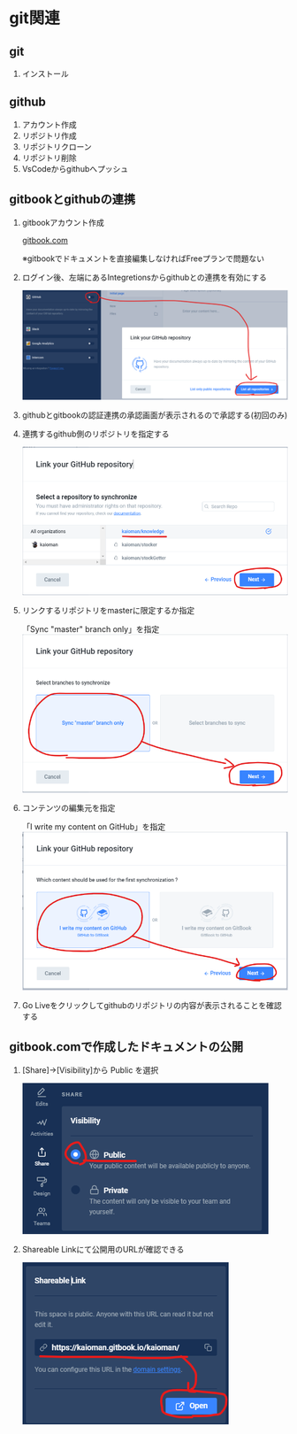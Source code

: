 # git関連

## git

1. インストール

## github

1. アカウント作成
2. リポジトリ作成
3. リポジトリクローン
4. リポジトリ削除
5. VsCodeからgithubへプッシュ

## gitbookとgithubの連携

1. gitbookアカウント作成

   [gitbook.com](https://www.gitbook.com/)

   ※gitbookでドキュメントを直接編集しなければFreeプランで問題ない

2. ログイン後、左端にあるIntegretionsからgithubとの連携を有効にする

   ![integretions](img/github_to_gitbook_01.png)

3. githubとgitbookの認証連携の承認画面が表示されるので承認する(初回のみ)

4. 連携するgithub側のリポジトリを指定する

   ![Authority](img/github_to_gitbook_03.png)

5. リンクするリポジトリをmasterに限定するか指定

   「Sync "master" branch only」を指定
   ![linkRepo](img/github_to_gitbook_02.png)

6. コンテンツの編集元を指定

   「I write my content on GitHub」を指定
   ![linkRepo](img/github_to_gitbook_04.png)

7. Go Liveをクリックしてgithubのリポジトリの内容が表示されることを確認する

## gitbook.comで作成したドキュメントの公開

1. [Share]→[Visibility]から Public を選択

   ![SharedSetting](06.git/../img/github_to_gitbook_05.png)

2. Shareable Linkにて公開用のURLが確認できる

   ![ShareableLink](06.git/../img/github_to_gitbook_06.png)
